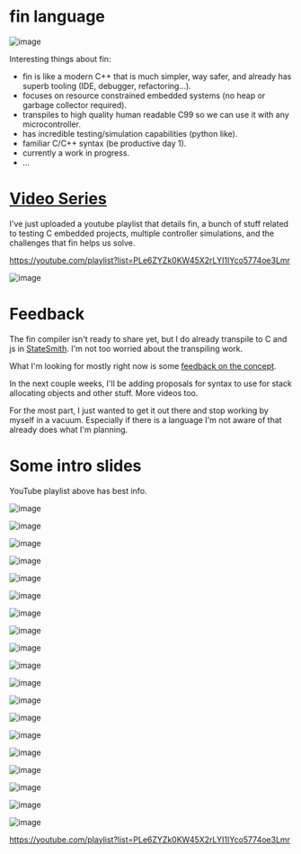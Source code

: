 # fin language

![image](https://github.com/fin-language/fin/assets/274012/226202a2-af98-4fe8-bfc5-718e6b719134)

Interesting things about fin:
- fin is like a modern C++ that is much simpler, way safer, and already has superb tooling (IDE, debugger, refactoring...).
- focuses on resource constrained embedded systems (no heap or garbage collector required).
- transpiles to high quality human readable C99 so we can use it with any microcontroller.
- has incredible testing/simulation capabilities (python like).
- familiar C/C++ syntax (be productive day 1).
- currently a work in progress.
- ...

# [Video Series](https://youtube.com/playlist?list=PLe6ZYZk0KW45X2rLYI1IYco5774oe3Lmr)
I've just uploaded a youtube playlist that details fin, a bunch of stuff related to testing C embedded projects, multiple controller simulations, and the challenges that fin helps us solve.

https://youtube.com/playlist?list=PLe6ZYZk0KW45X2rLYI1IYco5774oe3Lmr

![image](https://github.com/fin-language/fin/assets/274012/fe0af0c4-c2a9-4f9c-9ab3-8b02b88fc934)


# Feedback
The fin compiler isn't ready to share yet, but I do already transpile to C and js in [StateSmith](https://github.com/StateSmith/StateSmith). I'm not too worried about the transpiling work.

What I'm looking for mostly right now is some [feedback on the concept](https://github.com/fin-language/fin/issues/2).

In the next couple weeks, I'll be adding proposals for syntax to use for stack allocating objects and other stuff. More videos too.

For the most part, I just wanted to get it out there and stop working by myself in a vacuum. Especially if there is a language I'm not aware of that already does what I'm planning.

# Some intro slides
YouTube playlist above has best info.

![image](https://github.com/fin-language/fin/assets/274012/226202a2-af98-4fe8-bfc5-718e6b719134)

![image](https://github.com/fin-language/fin/assets/274012/9e451fcd-7e4b-475d-a2e9-444279bbf32b)

![image](https://github.com/fin-language/fin/assets/274012/1a5fe6f9-2a3b-42e2-b9ea-2b769fb16deb)

![image](https://github.com/fin-language/fin/assets/274012/8109ac30-66c7-4b1f-b210-74f708239509)

![image](https://github.com/fin-language/fin/assets/274012/ca0ffbd9-26a2-4acf-885a-5c1aa3fb7273)

![image](https://github.com/fin-language/fin/assets/274012/97ca3bb0-b061-4740-8dcd-8e2d2b7cd962)

![image](https://github.com/fin-language/fin/assets/274012/63d133c0-85c7-42e0-866a-8a66811beae5)

![image](https://github.com/fin-language/fin/assets/274012/01123fe5-c1c3-486f-8520-243f6ad65d4a)

![image](https://github.com/fin-language/fin/assets/274012/e5a980b1-bc84-415b-81f6-f5ab97955e2b)

![image](https://github.com/fin-language/fin/assets/274012/62646934-18e6-4a47-82d9-76dbe3a63071)

![image](https://github.com/fin-language/fin/assets/274012/f9381ece-1908-4176-b677-446222f9e2d4)

![image](https://github.com/fin-language/fin/assets/274012/87866ea9-1542-4976-923e-8d2f1db684f4)

![image](https://github.com/fin-language/fin/assets/274012/c3faf9be-2fa2-441d-b070-b1088ac1d501)

![image](https://github.com/fin-language/fin/assets/274012/c1ff9c58-cf33-4153-85b4-7b854f51148d)

![image](https://github.com/fin-language/fin/assets/274012/3ecd986f-e76d-42df-80e9-36ebf0f922ca)

![image](https://github.com/fin-language/fin/assets/274012/8b66297d-265d-4207-9716-8b78443764a6)

![image](https://github.com/fin-language/fin/assets/274012/6cf13c1c-98e6-4b06-a3a2-23cfc4041b50)

![image](https://github.com/fin-language/fin/assets/274012/947b758a-47fd-4436-9a57-b6ebd74092d2)

![image](https://github.com/fin-language/fin/assets/274012/a8ad8717-85a1-43c6-bd01-30227aa34528)

https://youtube.com/playlist?list=PLe6ZYZk0KW45X2rLYI1IYco5774oe3Lmr


